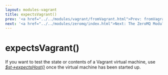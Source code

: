 ```yaml
---
layout: modules-vagrant
title: expectsVagrant()
prev: '<a href="../../modules/vagrant/fromVagrant.html">Prev: fromVagrant()</a>'
next: '<a href="../../modules/zeromq/index.html">Next: The ZeroMQ Module</a>'
---
```


# expectsVagrant()

If you want to test the state or contents of a Vagrant virtual machine, use _[$st->expectsHost()](../hosts/expectsHost.html)_ once the virtual machine has been started up.